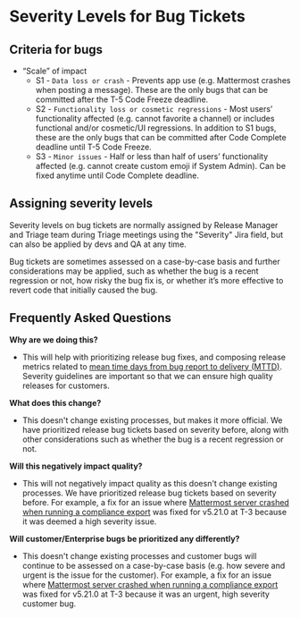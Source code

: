 # Severity Levels for Bug Tickets

## Criteria for bugs

* “Scale” of impact
  * S1 - `Data loss or crash` - Prevents app use \(e.g. Mattermost crashes when posting a message\). These are the only bugs that can be committed after the T-5 Code Freeze deadline.
  * S2 - `Functionality loss or cosmetic regressions` - Most users’ functionality affected \(e.g. cannot favorite a channel\) or includes functional and/or cosmetic/UI regressions. In addition to S1 bugs, these are the only bugs that can be committed after Code Complete deadline until T-5 Code Freeze.
  * S3 - `Minor issues` - Half or less than half of users’ functionality affected \(e.g. cannot create custom emoji if System Admin\). Can be fixed anytime until Code Complete deadline.

## Assigning severity levels

Severity levels on bug tickets are normally assigned by Release Manager and Triage team during Triage meetings using the "Severity" Jira field, but can also be applied by devs and QA at any time.

Bug tickets are sometimes assessed on a case-by-case basis and further considerations may be applied, such as whether the bug is a recent regression or not, how risky the bug fix is, or whether it’s more effective to revert code that initially caused the bug.

## Frequently Asked Questions

**Why are we doing this?**

* This will help with prioritizing release bug fixes, and composing release metrics related to [mean time days from bug report to delivery \(MTTD\)](https://docs.google.com/spreadsheets/d/1Aoj4OTaWoyrKIcQNiHH1MVoRG51T20Y_0w2tg5oVw-M/edit#gid=825551144). Severity guidelines are important so that we can ensure high quality releases for customers.

**What does this change?**

* This doesn't change existing processes, but makes it more official. We have prioritized release bug tickets based on severity before, along with other considerations such as whether the bug is a recent regression or not.

**Will this negatively impact quality?**

* This will not negatively impact quality as this doesn't change existing processes. We have prioritized release bug tickets based on severity before. For example, a fix for an issue where [Mattermost server crashed when running a compliance export](https://mattermost.atlassian.net/browse/MM-23157) was fixed for v5.21.0 at T-3 because it was deemed a high severity issue.

**Will customer/Enterprise bugs be prioritized any differently?**

* This doesn't change existing processes and customer bugs will continue to be assessed on a case-by-case basis \(e.g. how severe and urgent is the issue for the customer\). For example, a fix for an issue where [Mattermost server crashed when running a compliance export](https://mattermost.atlassian.net/browse/MM-23157) was fixed for v5.21.0 at T-3 because it was an urgent, high severity customer bug.

